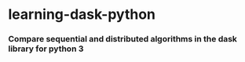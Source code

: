 # learning-dask-python
### Compare sequential and distributed algorithms in the dask library for python 3
